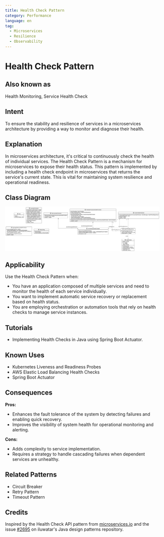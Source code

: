 ```yaml
---
title: Health Check Pattern
category: Performance
language: en
tag:
  - Microservices
  - Resilience
  - Observability
---
```


# Health Check Pattern

## Also known as
Health Monitoring, Service Health Check

## Intent
To ensure the stability and resilience of services in a microservices architecture by providing a way to monitor and diagnose their health.

## Explanation
In microservices architecture, it's critical to continuously check the health of individual services. The Health Check Pattern is a mechanism for microservices to expose their health status. This pattern is implemented by including a health check endpoint in microservices that returns the service's current state. This is vital for maintaining system resilience and operational readiness.

## Class Diagram
![alt text](./etc/health-check.png "Health Check")

## Applicability
Use the Health Check Pattern when:
- You have an application composed of multiple services and need to monitor the health of each service individually.
- You want to implement automatic service recovery or replacement based on health status.
- You are employing orchestration or automation tools that rely on health checks to manage service instances.

## Tutorials
- Implementing Health Checks in Java using Spring Boot Actuator.

## Known Uses
- Kubernetes Liveness and Readiness Probes
- AWS Elastic Load Balancing Health Checks
- Spring Boot Actuator

## Consequences
**Pros:**
- Enhances the fault tolerance of the system by detecting failures and enabling quick recovery.
- Improves the visibility of system health for operational monitoring and alerting.

**Cons:**
- Adds complexity to service implementation.
- Requires a strategy to handle cascading failures when dependent services are unhealthy.

## Related Patterns
- Circuit Breaker
- Retry Pattern
- Timeout Pattern

## Credits
Inspired by the Health Check API pattern from [microservices.io](https://microservices.io/patterns/observability/health-check-api.html) and the issue [#2695](https://github.com/iluwatar/java-design-patterns/issues/2695) on iluwatar's Java design patterns repository.
